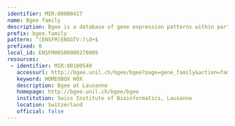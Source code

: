 ```yaml
---
identifier: MIR:00000417
name: Bgee family
description: Bgee is a database of gene expression patterns within particular anatomical structures within a species, and between different animal species. This collection refers to expression across species.
prefix: bgee.family
pattern: ^(ENSFM|ENSGTV:)\d+$
prefixed: 0
local_id: ENSFM00500000270089
resources:
 - identifier: MIR:00100540
   accessurl: http://bgee.unil.ch/bgee/bgee?page=gene_family&action=family_details&gene_family_id=${lid}
   keyword: HOMEOBOX HOX
   description: Bgee at Lausanne
   homepage: http://bgee.unil.ch/bgee/bgee
   institution: Swiss Institute of Bioinformatics, Lausanne
   location: Switzerland
   official: false
---
```

